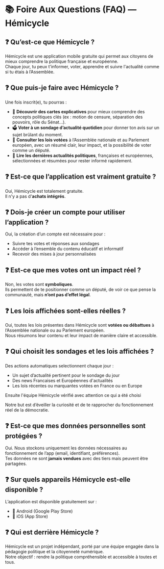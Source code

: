 # 📚 Foire Aux Questions (FAQ) — Hémicycle

## ❓ Qu’est-ce que Hémicycle ?
Hémicycle est une application mobile gratuite qui permet aux citoyens de mieux comprendre la politique française et européenne.  
Chaque jour, tu peux t'informer, voter, apprendre et suivre l'actualité comme si tu étais à l’Assemblée.
## ❓ Que puis-je faire avec Hémicycle ?
Une fois inscrit(e), tu pourras :

- 📘 **Découvrir des cartes explicatives** pour mieux comprendre des concepts politiques clés (ex : motion de censure, séparation des pouvoirs, rôle du Sénat…).
- 🗳️ **Voter à un sondage d’actualité quotidien** pour donner ton avis sur un sujet brûlant du moment.
- 🧾 **Consulter les lois votées** à l’Assemblée nationale et au Parlement européen, avec un résumé clair, leur impact, et la possibilité de voter comme un député.
- 📰 **Lire les dernières actualités politiques**, françaises et européennes, sélectionnées et résumées pour rester informé rapidement.

## ❓ Est-ce que l’application est vraiment gratuite ?
Oui, Hémicycle est totalement gratuite.  
Il n'y a pas d'**achats intégrés**.

## ❓ Dois-je créer un compte pour utiliser l’application ?
Oui, la création d’un compte est nécessaire pour :

- Suivre tes votes et réponses aux sondages
- Accéder à l’ensemble du contenu éducatif et informatif
- Recevoir des mises à jour personnalisées

## ❓ Est-ce que mes votes ont un impact réel ?
Non, les votes sont **symboliques**.  
Ils permettent de te positionner comme un député, de voir ce que pense la communauté, mais **n’ont pas d’effet légal**.

## ❓ Les lois affichées sont-elles réelles ?
Oui, toutes les lois présentes dans Hémicycle sont **votées ou débattues** à l’Assemblée nationale ou au Parlement européen.  
Nous résumons leur contenu et leur impact de manière claire et accessible.

## ❓ Qui choisit les sondages et les lois affichées ?
Des actions automatiques selectionnent chaque jour :
- Un sujet d’actualité pertinent pour le sondage du jour
- Des news Francaises et Européennes d'actualités
- Les lois récentes ou marquantes votées en France ou en Europe

Ensuite l'équipe Hémicycle vérifié avec attention ce qui a été choisi

Notre but est d’éveiller la curiosité et de te rapprocher du fonctionnement réel de la démocratie.

## ❓ Est-ce que mes données personnelles sont protégées ?
Oui. Nous stockons uniquement les données nécessaires au fonctionnement de l’app (email, identifiant, préférences).  
Tes données ne sont **jamais vendues** avec des tiers mais peuvent être partagées.

## ❓ Sur quels appareils Hémicycle est-elle disponible ?
L’application est disponible gratuitement sur :

- 📱 Android (Google Play Store)
- 📱 iOS (App Store)

## ❓ Qui est derrière Hémicycle ?
Hémicycle est un projet indépendant, porté par une équipe engagée dans la pédagogie politique et la citoyenneté numérique.  
Notre objectif : rendre la politique compréhensible et accessible à toutes et tous.
